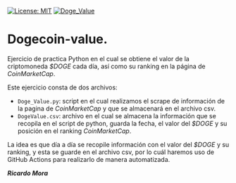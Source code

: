 [![License: MIT](https://img.shields.io/badge/License-MIT-yellow.svg)](https://opensource.org/licenses/MIT)
[![Doge_Value](https://github.com/RicardoMoraG/Dogecoin-value./actions/workflows/Doge_Value.yml/badge.svg)](https://github.com/RicardoMoraG/Dogecoin-value./actions/workflows/Doge_Value.yml)

# Dogecoin-value.
Ejercicio de practica Python en el cual se obtiene el valor de la criptomoneda _$DOGE_ cada día, así como su ranking en la página de _CoinMarketCap_.

Este ejercicio consta de dos archivos:
* `Doge_Value.py`: script en el cual realizamos el scrape de información de la pagina de _CoinMarketCap_ y que se almacenará en el archivo csv.
* `DogeValue.csv`: archivo en el cual se almacena la información que se recopila en el script de python, guarda la fecha, el valor del _$DOGE_ y su posición en el ranking _CoinMarketCap_.

La idea es que día a día se recopile información con el valor del _$DOGE_ y su ranking, y esta se guarde en el archivo csv, por lo cuál haremos uso de GitHub Actions para realizarlo de manera automatizada.

***Ricardo Mora***
